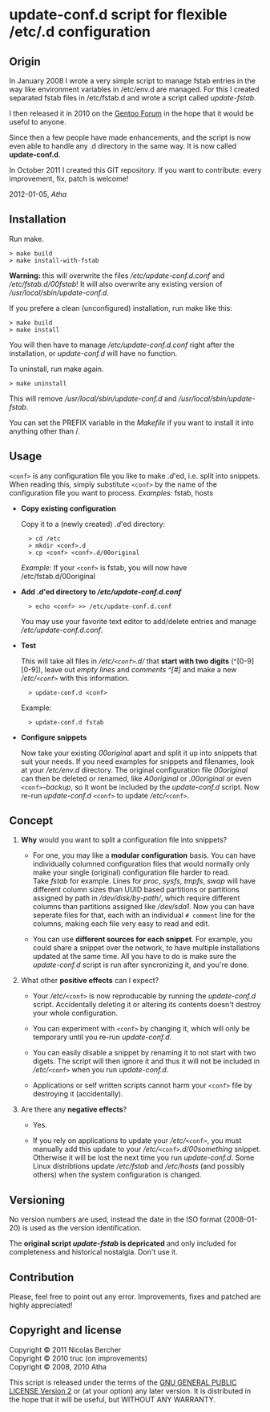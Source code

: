 update-conf.d script for flexible /etc/<conf>.d configuration
=============================================================


Origin
------

In January 2008 I wrote a very simple script to manage fstab entries in the way
like environment variables in /etc/env.d are managed. For this I created
separated fstab files in /etc/fstab.d and wrote a script called *update-fstab*.

I then released it in 2010 on the
[Gentoo Forum](http://forums.gentoo.org/viewtopic.php?p=6364143) in the hope
that it would be useful to anyone.

Since then a few people have made enhancements, and the script is now even able
to handle any <conf>.d directory in the same way. It is now called
**update-conf.d**.

In October 2011 I created this GIT repository.
If you want to contribute: every improvement, fix, patch is welcome!

2012-01-05, *Atha*

Installation
------------

Run make.

    > make build
    > make install-with-fstab

**Warning:** this will overwrite the files */etc/update-conf.d.conf* and
*/etc/fstab.d/00fstab*! It will also overwrite any existing version of
*/usr/local/sbin/update-conf.d*.

If you prefere a clean (unconfigured) installation, run make like this:

    > make build
    > make install

You will then have to manage */etc/update-conf.d.conf* right after the
installation, or *update-conf.d* will have no function.

To uninstall, run make again.

    > make uninstall

This will remove */usr/local/sbin/update-conf.d* and
*/usr/local/sbin/update-fstab*.

You can set the PREFIX variable in the *Makefile* if you want to install it
into anything other than /.

Usage
-----

``<conf>`` is any configuration file you like to make *.d*'ed, i.e. split into
snippets. When reading this, simply substitute ``<conf>`` by the name of the
configuration file you want to process. *Examples:* fstab, hosts

* **Copy existing configuration**

  Copy it to a (newly created) *.d*'ed directory:

        > cd /etc
        > mkdir <conf>.d
        > cp <conf> <conf>.d/00original

  *Example:* If your ``<conf>`` is fstab, you will now have
  /etc/fstab.d/00original

* **Add *.d*'ed directory to _/etc/update-conf.d.conf_**

        > echo <conf> >> /etc/update-conf.d.conf

  You may use your favorite text editor to add/delete entries and manage
  */etc/update-conf.d.conf*.

* **Test**

  This will take all files in */etc/``<conf>``.d/* that **start with two
  digits** (^[0-9][0-9]), leave out *empty lines* and *comments ^[#]* and make
  a new */etc/``<conf>``* with  this information.

        > update-conf.d <conf>

  Example:

        > update-conf.d fstab

* **Configure snippets**

  Now take your existing *00original* apart and split it up into snippets that
  suit your needs. If you need examples for snippets and filenames, look at
  your */etc/env.d* directory. The original configuration file *00original* can
  then be deleted or renamed, like *A0original* or *.00original* or even
  ``<conf>``*-backup*, so it wont be included by the *update-conf.d* script.
  Now re-run *update-conf.d* ``<conf>`` to update */etc/*``<conf>``.

Concept
-------
1. **Why** would you want to split a configuration file into snippets?

   * For one, you may like a **modular configuration** basis. You can have
     individually columned configuration files that would normally only make
     your single (original) configuration file harder to read.  
     Take *fstab* for example. Lines for *proc*, *sysfs*, *tmpfs*, *swap* will
     have different column sizes than UUID based partitions or partitions
     assigned by path in */dev/disk/by-path/*, which require different columns
     than partitions assigned like */dev/sda1*. Now you can have seperate
     files for that, each with an individual ``# comment`` line for the
     columns, making each file very easy to read and edit.

   * You can use **different sources for each snippet**. For example, you could
     share a snippet over the network, to have multiple installations updated
     at the same time. All you have to do is make sure the *update-conf.d*
     script is run after syncronizing it, and you're done.

2. What other **positive effects** can I expect?

   * Your */etc/*``<conf>`` is now reproducable by running the *update-conf.d*
     script. Accidentally deleting it or altering its contents doesn't destroy
     your whole configuration.

   * You can experiment with ``<conf>`` by changing it, which will only be
     temporary until you re-run *update-conf.d*.

   * You can easily disable a snippet by renaming it to not start with two
     digets. The script will then ignore it and thus it will not be included in
     */etc/*``<conf>`` when you run *update-conf.d*.

   * Applications or self written scripts cannot harm your ``<conf>`` file by
     destroying it (accidentally).

3. Are there any **negative effects**?

   * Yes.

   * If you rely on applications to update your */etc/*``<conf>``, you must
     manually add this update to your */etc/*``<conf>``*.d/00something* snippet.
     Otherwise it will be lost the next time you run *update-conf.d*. Some
     Linux distribtions update */etc/fstab* and */etc/hosts* (and possibly
     others) when the system configuration is changed.

Versioning
----------

No version numbers are used, instead the date in the ISO format (2008-01-20) is
used as the version identification.

The **original script _update-fstab_ is depricated** and only included for
completeness and historical nostalgia. Don't use it.

Contribution
------------

Please, feel free to point out any error. Improvements, fixes and patched are
highly appreciated!

Copyright and license
---------------------

Copyright © 2011 Nicolas Bercher  
Copyright © 2010 truc (on improvements)  
Copyright © 2008, 2010 Atha

This script is released under the terms of the [GNU GENERAL PUBLIC LICENSE
Version 2](http://www.gnu.org/licenses/gpl-2.0-standalone.html) or (at your
option) any later version.
It is distributed in the hope that it will be useful, but WITHOUT ANY WARRANTY.
